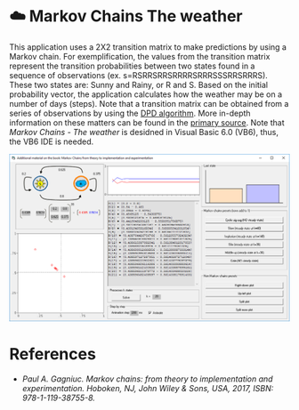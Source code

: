 # :cloud: Markov Chains The weather

This application uses a 2X2 transition matrix to make predictions by using a Markov chain. For exemplification, the values from the transition matrix represent the transition probabilities between two states found in a sequence of observations (ex. s=RSRRSRRSRRRRSRRRSSSRRSRRRS). These two states are: Sunny and Rainy, or R and S. Based on the initial probability vector, the application calculates how the weather may be on a number of days (steps). Note that a transition matrix can be obtained from a series of observations by using the [DPD algorithm](https://github.com/Gagniuc/Discrete-Probability-Detector-in-VB6). More in-depth information on these matters can be found in the [primary source](https://www.wiley.com/en-us/Markov+Chains%3A+From+Theory+to+Implementation+and+Experimentation-p-9781119387589). Note that <i>Markov Chains - The weather</i> is desidned in Visual Basic 6.0 (VB6), thus, the VB6 IDE is needed.

![screenshot](https://github.com/Gagniuc/Markov-Chains-The-weather/blob/main/Markov%20Chains%20-%20The%20weather.PNG)

# References

- <i>Paul A. Gagniuc. Markov chains: from theory to implementation and experimentation. Hoboken, NJ,  John Wiley & Sons, USA, 2017, ISBN: 978-1-119-38755-8.</i>

